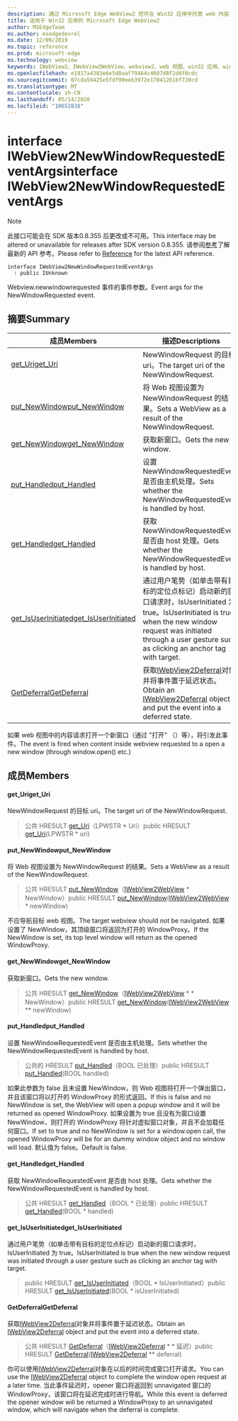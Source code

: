 ```yaml
---
description: 通过 Microsoft Edge WebView2 控件在 Win32 应用中托管 web 内容
title: 适用于 Win32 应用的 Microsoft Edge WebView2
author: MSEdgeTeam
ms.author: msedgedevrel
ms.date: 12/09/2019
ms.topic: reference
ms.prod: microsoft-edge
ms.technology: webview
keywords: IWebView2、IWebView2WebView、webview2、web 视图、win32 应用、win32、edge
ms.openlocfilehash: e1917a4383e6e5d8aaf79464c4607d8f2d4f0cdc
ms.sourcegitcommit: 07cda56425e5fdf90eeb3972e17041261bf720cd
ms.translationtype: MT
ms.contentlocale: zh-CN
ms.lasthandoff: 05/14/2020
ms.locfileid: "10652838"
---
```

# <span data-ttu-id="2a20a-104">interface IWebView2NewWindowRequestedEventArgs</span><span class="sxs-lookup"><span data-stu-id="2a20a-104">interface IWebView2NewWindowRequestedEventArgs</span></span> 

> [!NOTE]
> <span data-ttu-id="2a20a-105">此接口可能会在 SDK 版本0.8.355 后更改或不可用。</span><span class="sxs-lookup"><span data-stu-id="2a20a-105">This interface may be altered or unavailable for releases after SDK version 0.8.355.</span></span> <span data-ttu-id="2a20a-106">请参阅[参考](../../../webview2-api-reference.md)了解最新的 API 参考。</span><span class="sxs-lookup"><span data-stu-id="2a20a-106">Please refer to [Reference](../../../webview2-api-reference.md) for the latest API reference.</span></span>

```
interface IWebView2NewWindowRequestedEventArgs
  : public IUnknown
```

<span data-ttu-id="2a20a-107">Webview.newwindowrequested 事件的事件参数。</span><span class="sxs-lookup"><span data-stu-id="2a20a-107">Event args for the NewWindowRequested event.</span></span>

## <span data-ttu-id="2a20a-108">摘要</span><span class="sxs-lookup"><span data-stu-id="2a20a-108">Summary</span></span>

 <span data-ttu-id="2a20a-109">成员</span><span class="sxs-lookup"><span data-stu-id="2a20a-109">Members</span></span>                        | <span data-ttu-id="2a20a-110">描述</span><span class="sxs-lookup"><span data-stu-id="2a20a-110">Descriptions</span></span>
--------------------------------|---------------------------------------------
[<span data-ttu-id="2a20a-111">get_Uri</span><span class="sxs-lookup"><span data-stu-id="2a20a-111">get_Uri</span></span>](#get_uri) | <span data-ttu-id="2a20a-112">NewWindowRequest 的目标 uri。</span><span class="sxs-lookup"><span data-stu-id="2a20a-112">The target uri of the NewWindowRequest.</span></span>
[<span data-ttu-id="2a20a-113">put_NewWindow</span><span class="sxs-lookup"><span data-stu-id="2a20a-113">put_NewWindow</span></span>](#put_newwindow) | <span data-ttu-id="2a20a-114">将 Web 视图设置为 NewWindowRequest 的结果。</span><span class="sxs-lookup"><span data-stu-id="2a20a-114">Sets a WebView as a result of the NewWindowRequest.</span></span>
[<span data-ttu-id="2a20a-115">get_NewWindow</span><span class="sxs-lookup"><span data-stu-id="2a20a-115">get_NewWindow</span></span>](#get_newwindow) | <span data-ttu-id="2a20a-116">获取新窗口。</span><span class="sxs-lookup"><span data-stu-id="2a20a-116">Gets the new window.</span></span>
[<span data-ttu-id="2a20a-117">put_Handled</span><span class="sxs-lookup"><span data-stu-id="2a20a-117">put_Handled</span></span>](#put_handled) | <span data-ttu-id="2a20a-118">设置 NewWindowRequestedEvent 是否由主机处理。</span><span class="sxs-lookup"><span data-stu-id="2a20a-118">Sets whether the NewWindowRequestedEvent is handled by host.</span></span>
[<span data-ttu-id="2a20a-119">get_Handled</span><span class="sxs-lookup"><span data-stu-id="2a20a-119">get_Handled</span></span>](#get_handled) | <span data-ttu-id="2a20a-120">获取 NewWindowRequestedEvent 是否由 host 处理。</span><span class="sxs-lookup"><span data-stu-id="2a20a-120">Gets whether the NewWindowRequestedEvent is handled by host.</span></span>
[<span data-ttu-id="2a20a-121">get_IsUserInitiated</span><span class="sxs-lookup"><span data-stu-id="2a20a-121">get_IsUserInitiated</span></span>](#get_isuserinitiated) | <span data-ttu-id="2a20a-122">通过用户笔势（如单击带有目标的定位点标记）启动新的窗口请求时，IsUserInitiated 为 true。</span><span class="sxs-lookup"><span data-stu-id="2a20a-122">IsUserInitiated is true when the new window request was initiated through a user gesture such as clicking an anchor tag with target.</span></span>
[<span data-ttu-id="2a20a-123">GetDeferral</span><span class="sxs-lookup"><span data-stu-id="2a20a-123">GetDeferral</span></span>](#getdeferral) | <span data-ttu-id="2a20a-124">获取[IWebView2Deferral](IWebView2Deferral.md)对象并将事件置于延迟状态。</span><span class="sxs-lookup"><span data-stu-id="2a20a-124">Obtain an [IWebView2Deferral](IWebView2Deferral.md) object and put the event into a deferred state.</span></span>

<span data-ttu-id="2a20a-125">如果 web 视图中的内容请求打开一个新窗口（通过 "打开" （）等），将引发此事件。</span><span class="sxs-lookup"><span data-stu-id="2a20a-125">The event is fired when content inside webview requested to a open a new window (through window.open() etc.)</span></span>

## <span data-ttu-id="2a20a-126">成员</span><span class="sxs-lookup"><span data-stu-id="2a20a-126">Members</span></span>

#### <span data-ttu-id="2a20a-127">get_Uri</span><span class="sxs-lookup"><span data-stu-id="2a20a-127">get_Uri</span></span> 

<span data-ttu-id="2a20a-128">NewWindowRequest 的目标 uri。</span><span class="sxs-lookup"><span data-stu-id="2a20a-128">The target uri of the NewWindowRequest.</span></span>

> <span data-ttu-id="2a20a-129">公共 HRESULT [get_Uri](#get_uri)（LPWSTR \* Uri）</span><span class="sxs-lookup"><span data-stu-id="2a20a-129">public HRESULT [get_Uri](#get_uri)(LPWSTR \* uri)</span></span>

#### <span data-ttu-id="2a20a-130">put_NewWindow</span><span class="sxs-lookup"><span data-stu-id="2a20a-130">put_NewWindow</span></span> 

<span data-ttu-id="2a20a-131">将 Web 视图设置为 NewWindowRequest 的结果。</span><span class="sxs-lookup"><span data-stu-id="2a20a-131">Sets a WebView as a result of the NewWindowRequest.</span></span>

> <span data-ttu-id="2a20a-132">公共 HRESULT [put_NewWindow](#put_newwindow)（[IWebView2WebView](IWebView2WebView.md) \* NewWindow）</span><span class="sxs-lookup"><span data-stu-id="2a20a-132">public HRESULT [put_NewWindow](#put_newwindow)([IWebView2WebView](IWebView2WebView.md) \* newWindow)</span></span>

<span data-ttu-id="2a20a-133">不应导航目标 web 视图。</span><span class="sxs-lookup"><span data-stu-id="2a20a-133">The target webview should not be navigated.</span></span> <span data-ttu-id="2a20a-134">如果设置了 NewWindow，其顶级窗口将返回为打开的 WindowProxy。</span><span class="sxs-lookup"><span data-stu-id="2a20a-134">If the NewWindow is set, its top level window will return as the opened WindowProxy.</span></span>

#### <span data-ttu-id="2a20a-135">get_NewWindow</span><span class="sxs-lookup"><span data-stu-id="2a20a-135">get_NewWindow</span></span> 

<span data-ttu-id="2a20a-136">获取新窗口。</span><span class="sxs-lookup"><span data-stu-id="2a20a-136">Gets the new window.</span></span>

> <span data-ttu-id="2a20a-137">公共 HRESULT [get_NewWindow](#get_newwindow)（[IWebView2WebView](IWebView2WebView.md) \* \* NewWindow）</span><span class="sxs-lookup"><span data-stu-id="2a20a-137">public HRESULT [get_NewWindow](#get_newwindow)([IWebView2WebView](IWebView2WebView.md) \*\* newWindow)</span></span>

#### <span data-ttu-id="2a20a-138">put_Handled</span><span class="sxs-lookup"><span data-stu-id="2a20a-138">put_Handled</span></span> 

<span data-ttu-id="2a20a-139">设置 NewWindowRequestedEvent 是否由主机处理。</span><span class="sxs-lookup"><span data-stu-id="2a20a-139">Sets whether the NewWindowRequestedEvent is handled by host.</span></span>

> <span data-ttu-id="2a20a-140">公共的 HRESULT [put_Handled](#put_handled)（BOOL 已处理）</span><span class="sxs-lookup"><span data-stu-id="2a20a-140">public HRESULT [put_Handled](#put_handled)(BOOL handled)</span></span>

<span data-ttu-id="2a20a-141">如果此参数为 false 且未设置 NewWindow，则 Web 视图将打开一个弹出窗口，并且该窗口将以打开的 WindowProxy 的形式返回。</span><span class="sxs-lookup"><span data-stu-id="2a20a-141">If this is false and no NewWindow is set, the WebView will open a popup window and it will be returned as opened WindowProxy.</span></span> <span data-ttu-id="2a20a-142">如果设置为 true 且没有为窗口设置 NewWindow，则打开的 WindowProxy 将针对虚拟窗口对象，并且不会加载任何窗口。</span><span class="sxs-lookup"><span data-stu-id="2a20a-142">If set to true and no NewWindow is set for a window.open call, the opened WindowProxy will be for an dummy window object and no window will load.</span></span> <span data-ttu-id="2a20a-143">默认值为 false。</span><span class="sxs-lookup"><span data-stu-id="2a20a-143">Default is false.</span></span>

#### <span data-ttu-id="2a20a-144">get_Handled</span><span class="sxs-lookup"><span data-stu-id="2a20a-144">get_Handled</span></span> 

<span data-ttu-id="2a20a-145">获取 NewWindowRequestedEvent 是否由 host 处理。</span><span class="sxs-lookup"><span data-stu-id="2a20a-145">Gets whether the NewWindowRequestedEvent is handled by host.</span></span>

> <span data-ttu-id="2a20a-146">公共 HRESULT [get_Handled](#get_handled)（BOOL \* 已处理）</span><span class="sxs-lookup"><span data-stu-id="2a20a-146">public HRESULT [get_Handled](#get_handled)(BOOL \* handled)</span></span>

#### <span data-ttu-id="2a20a-147">get_IsUserInitiated</span><span class="sxs-lookup"><span data-stu-id="2a20a-147">get_IsUserInitiated</span></span> 

<span data-ttu-id="2a20a-148">通过用户笔势（如单击带有目标的定位点标记）启动新的窗口请求时，IsUserInitiated 为 true。</span><span class="sxs-lookup"><span data-stu-id="2a20a-148">IsUserInitiated is true when the new window request was initiated through a user gesture such as clicking an anchor tag with target.</span></span>

> <span data-ttu-id="2a20a-149">public HRESULT [get_IsUserInitiated](#get_isuserinitiated)（BOOL \* IsUserInitiated）</span><span class="sxs-lookup"><span data-stu-id="2a20a-149">public HRESULT [get_IsUserInitiated](#get_isuserinitiated)(BOOL \* isUserInitiated)</span></span>

#### <span data-ttu-id="2a20a-150">GetDeferral</span><span class="sxs-lookup"><span data-stu-id="2a20a-150">GetDeferral</span></span> 

<span data-ttu-id="2a20a-151">获取[IWebView2Deferral](IWebView2Deferral.md)对象并将事件置于延迟状态。</span><span class="sxs-lookup"><span data-stu-id="2a20a-151">Obtain an [IWebView2Deferral](IWebView2Deferral.md) object and put the event into a deferred state.</span></span>

> <span data-ttu-id="2a20a-152">公共 HRESULT [GetDeferral](#getdeferral)（[IWebView2Deferral](IWebView2Deferral.md) \* \* 延迟）</span><span class="sxs-lookup"><span data-stu-id="2a20a-152">public HRESULT [GetDeferral](#getdeferral)([IWebView2Deferral](IWebView2Deferral.md) \*\* deferral)</span></span>

<span data-ttu-id="2a20a-153">你可以使用[IWebView2Deferral](IWebView2Deferral.md)对象在以后的时间完成窗口打开请求。</span><span class="sxs-lookup"><span data-stu-id="2a20a-153">You can use the [IWebView2Deferral](IWebView2Deferral.md) object to complete the window open request at a later time.</span></span> <span data-ttu-id="2a20a-154">当此事件延迟时，opener 窗口将返回到 unnavigated 窗口的 WindowProxy，该窗口将在延迟完成时进行导航。</span><span class="sxs-lookup"><span data-stu-id="2a20a-154">While this event is deferred the opener window will be returned a WindowProxy to an unnavigated window, which will navigate when the deferral is complete.</span></span>

